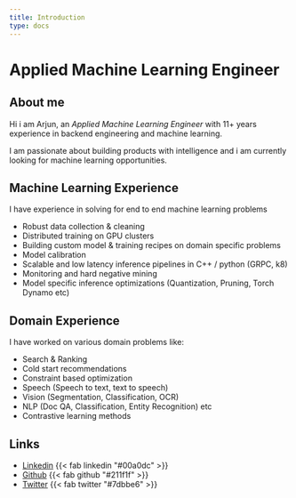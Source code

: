 ```yaml
---
title: Introduction
type: docs
---
```


# Applied Machine Learning Engineer


## About me

Hi i am Arjun, an *Applied Machine Learning Engineer* with 11+ years experience in backend engineering and machine learning.

I am passionate about building products with intelligence and i am currently looking for machine learning opportunities.

## Machine Learning Experience

I have experience in solving for end to end machine learning problems
- Robust data collection & cleaning
- Distributed training on GPU clusters
- Building custom model & training recipes on domain specific problems
- Model calibration
- Scalable and low latency inference pipelines in C++ / python (GRPC, k8)
- Monitoring and hard negative mining
- Model specific inference optimizations (Quantization, Pruning, Torch Dynamo etc)

## Domain Experience
I have worked on various domain problems like:
- Search & Ranking
- Cold start recommendations
- Constraint based optimization
- Speech (Speech to text, text to speech)
- Vision (Segmentation, Classification, OCR)
- NLP (Doc QA, Classification, Entity Recognition) etc
- Contrastive learning methods

## Links
- [Linkedin](https://www.linkedin.com/in/arjunvariar) {{< fab linkedin "#00a0dc" >}}
- [Github](https://github.com/viig99) {{< fab github "#211f1f" >}}
- [Twitter](https://twitter.com/vigi99/) {{< fab twitter "#7dbbe6" >}}
